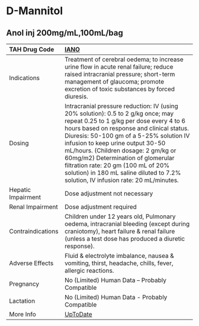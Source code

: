# D-Mannitol

## Anol inj 200mg/mL,100mL/bag

| TAH Drug Code      | [IANO](https://www.tahsda.org.tw/drugs/hissearch.php?drug_code=IANO)                                                                                                                                                                                                                                                                                                                                                                                              |
|:-------------------|:------------------------------------------------------------------------------------------------------------------------------------------------------------------------------------------------------------------------------------------------------------------------------------------------------------------------------------------------------------------------------------------------------------------------------------------------------------------|
| Indications        | Treatment of cerebral oedema; to increase urine flow in acute renal failure; reduce raised intracranial pressure; short-term management of glaucoma; promote excretion of toxic substances by forced diuresis.                                                                                                                                                                                                                                                    |
| Dosing             | Intracranial pressure reduction: IV (using 20% solution): 0.5 to 2 g/kg once; may repeat 0.25 to 1 g/kg per dose every 4 to 6 hours based on response and clinical status. Diuresis: 50-100 gm of a 5-25% solution IV infusion to keep urine output 30-50 mL/hours. (Children dosage: 2 gm/kg or 60mg/m2) Determination of glomerular filtration rate: 20 gm (100 mL of 20% solution) in 180 mL saline diluted to 7.2% solution, IV infusion rate: 20 mL/minutes. |
| Hepatic Impairment | Dose adjustment not necessary                                                                                                                                                                                                                                                                                                                                                                                                                                     |
| Renal Impairment   | Dose adjustment required                                                                                                                                                                                                                                                                                                                                                                                                                                          |
| Contraindications  | Children under 12 years old, Pulmonary oedema, intracranial bleeding (except during craniotomy), heart failure & renal failure (unless a test dose has produced a diuretic response).                                                                                                                                                                                                                                                                             |
| Adverse Effects    | Fluid & electrolyte imbalance, nausea & vomiting, thirst, headache, chills, fever, allergic reactions.                                                                                                                                                                                                                                                                                                                                                            |
| Pregnancy          | No (Limited) Human Data – Probably Compatible                                                                                                                                                                                                                                                                                                                                                                                                                     |
| Lactation          | No (Limited) Human Data - Probably Compatible                                                                                                                                                                                                                                                                                                                                                                                                                     |
| More Info          | [UpToDate](https://www.uptodate.com/contents/mannitol-systemic-drug-information)                                                                                                                                                                                                                                                                                                                                                                                  |

